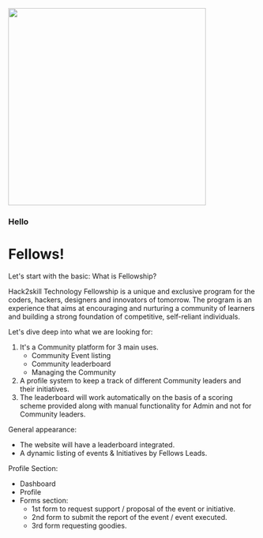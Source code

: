 <img src=https://storage.googleapis.com/incind/FellowshipnANyYTE.png width=400>


### Hello 
# Fellows!


Let's start with the basic:
What is Fellowship?

Hack2skill Technology Fellowship is a unique and exclusive program for the coders, hackers, designers and innovators of tomorrow. The program is an experience that aims at encouraging and nurturing a community of learners and building a strong foundation of competitive, self-reliant individuals.

Let's dive deep into what we are looking for:
1. It's a Community platform for 3 main uses.
   - Community Event listing
   - Community leaderboard
   - Managing the Community
2. A profile system to keep a track of different Community leaders and their initiatives.
3. The leaderboard will work automatically on the basis of a scoring scheme provided along with manual functionality for Admin and not for Community leaders.

General appearance:
- The website will have a leaderboard integrated.
- A dynamic listing of events & Initiatives by Fellows Leads.

Profile Section:
- Dashboard
- Profile
- Forms section:
  - 1st form to request support / proposal of the event or initiative.
  - 2nd form to submit the report of the event / event executed. 
  - 3rd form requesting goodies.
